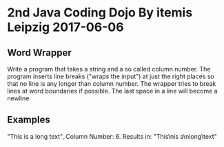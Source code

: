 # 2nd Java Coding Dojo By itemis Leipzig 2017-06-06
## Word Wrapper

Write a program that takes a string and a so called column number. The program inserts line breaks ("wraps the input") at just the right places so that no line is any longer than column number. The wrapper tries to break lines at word boundaries if possible. The last space in a line will become a newline.

## Examples

"This is a long text", Column Number: 6. Results in:
"This\nis a\nlong\text"